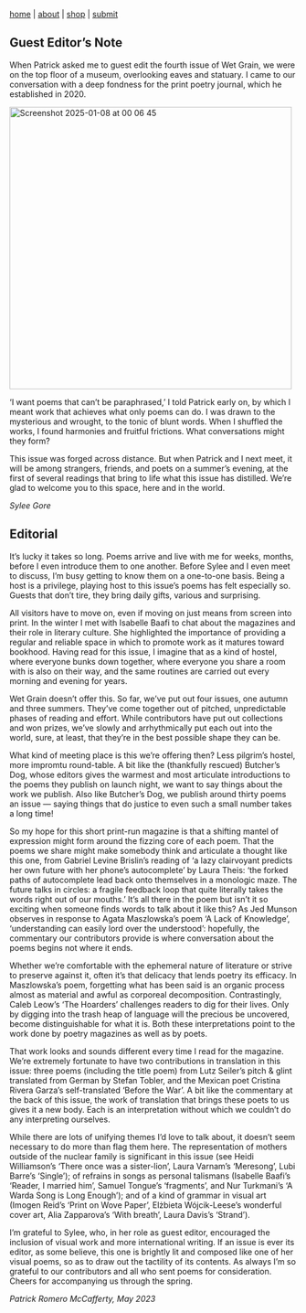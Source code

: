 [home](index.md) | [about](about.md) | [shop](shop.md)  |  [submit](submit.md)
## Guest Editor’s Note

When Patrick asked me to guest edit the fourth issue of Wet Grain, we were on the top floor of a museum, overlooking eaves and statuary. I came to our conversation with a deep fondness for the print poetry journal, which he established in 2020.

<img width="494" alt="Screenshot 2025-01-08 at 00 06 45" src="https://github.com/user-attachments/assets/19ce8e8c-5408-441b-841b-ded027a14ef1" />

‘I want poems that can’t be paraphrased,’ I told Patrick early on, by which I meant work that achieves what only poems can do. I was drawn to the mysterious and wrought, to the tonic of blunt words. When I shuffled the works, I found harmonies and fruitful frictions. What conversations might they form?

 This issue was forged across distance. But when Patrick and I next meet, it will be among strangers, friends, and poets on a summer’s evening, at the first of several readings that bring to life what this issue has distilled. We’re glad to welcome you to this space, here and in the world.

*Sylee Gore*

## Editorial

It’s lucky it takes so long. Poems arrive and live with me for weeks, months, before I even introduce them to one another. Before Sylee and I even meet to discuss, I’m busy getting to know them on a one-to-one basis. Being a host is a privilege, playing host to this issue’s poems has felt especially so. Guests that don’t tire, they bring daily gifts, various and surprising.

All visitors have to move on, even if moving on just means from screen into print. In the winter I met with Isabelle Baafi to chat about the magazines and their role in literary culture. She highlighted the importance of providing a regular and reliable space in which to promote work as it matures toward bookhood. Having read for this issue, I imagine that as a kind of hostel, where everyone bunks down together, where everyone you share a room with is also on their way, and the same routines are carried out every morning and evening for years.

Wet Grain doesn’t offer this. So far, we’ve put out four issues, one autumn and three summers. They’ve come together out of pitched, unpredictable phases of reading and effort. While contributors have put out collections and won prizes, we’ve slowly and arrhythmically put each out into the world, sure, at least, that they’re in the best possible shape they can be.

What kind of meeting place is this we’re offering then? Less pilgrim’s hostel, more impromtu round-table. A bit like the (thankfully rescued) Butcher’s Dog, whose editors gives the warmest and most articulate introductions to the poems they publish on launch night, we want to say things about the work we publish. Also like Butcher’s Dog, we publish around thirty poems an issue — saying things that do justice to even such a small number takes a long time!

So my hope for this short print-run magazine is that a shifting mantel of expression might form around the fizzing core of each poem. That the poems we share might make somebody think and articulate a thought like this one, from Gabriel Levine Brislin’s reading of ‘a lazy clairvoyant predicts her own future with her phone’s autocomplete’ by Laura Theis: ‘the forked paths of autocomplete lead back onto themselves in a monologic maze. The future talks in circles: a fragile feedback loop that quite literally takes the words right out of our mouths.’ It’s all there in the poem but isn’t it so exciting when someone finds words to talk about it like this? As Jed Munson observes in response to Agata Maszlowska’s poem ‘A Lack of Knowledge’, ‘understanding can easily lord over the understood’: hopefully, the commentary our contributors provide is where conversation about the poems begins not where it ends.

Whether we’re comfortable with the ephemeral nature of literature or strive to preserve against it, often it’s that delicacy that lends poetry its efficacy. In Maszlowska’s poem, forgetting what has been said is an organic process almost as material and awful as corporeal decomposition. Contrastingly, Caleb Leow’s ‘The Hoarders’ challenges readers to dig for their lives. Only by digging into the trash heap of language will the precious be uncovered, become distinguishable for what it is. Both these interpretations point to the work done by poetry magazines as well as by poets.

That work looks and sounds different every time I read for the magazine. We’re extremely fortunate to have two contributions in translation in this issue: three poems (including the title poem) from Lutz Seiler’s pitch & glint translated from German by Stefan Tobler, and the Mexican poet Cristina Rivera Garza’s self-translated ‘Before the War’. A bit like the commentary at the back of this issue, the work of translation that brings these poets to us gives it a new body. Each is an interpretation without which we couldn’t do any interpreting ourselves.

While there are lots of unifying themes I’d love to talk about, it doesn’t seem necessary to do more than flag them here. The representation of mothers outside of the nuclear family is significant in this issue (see Heidi Williamson’s ‘There once was a sister-lion’, Laura Varnam’s ‘Meresong’, Lubi Barre’s ‘Single’); of refrains in songs as personal talismans (Isabelle Baafi’s ‘Reader, I married him’, Samuel Tongue’s ‘fragments’, and Nur Turkmani’s ‘A Warda Song is Long Enough’); and of a kind of grammar in visual art (Imogen Reid’s ‘Print on Wove Paper’, Elżbieta Wójcik-Leese’s wonderful cover art, Alia Zapparova’s ‘With breath’, Laura Davis’s ‘Strand’).

I’m grateful to Sylee, who, in her role as guest editor, encouraged the inclusion of visual work and more international writing. If an issue is ever its editor, as some believe, this one is brightly lit and composed like one of her visual poems, so as to draw out the tactility of its contents. As always I’m so grateful to our contributors and all who sent poems for consideration. Cheers for accompanying us through the spring.

*Patrick Romero McCafferty, May 2023*
